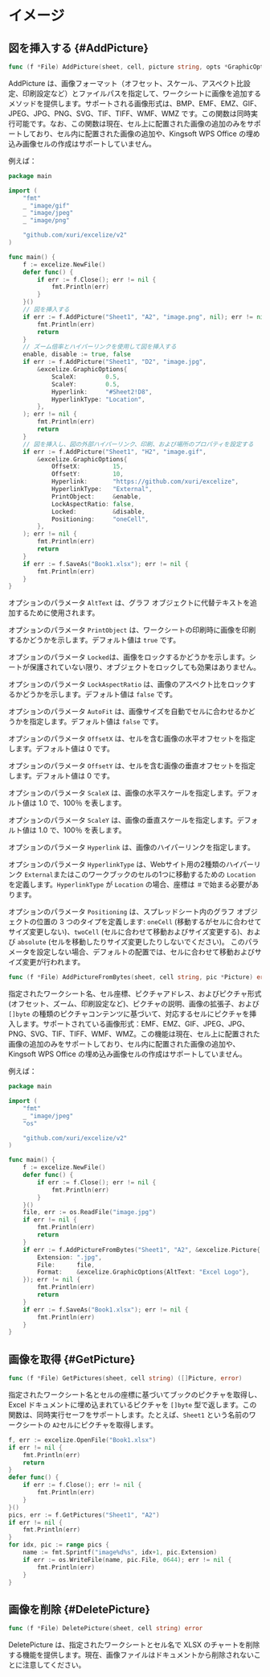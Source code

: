 # イメージ

## 図を挿入する {#AddPicture}

```go
func (f *File) AddPicture(sheet, cell, picture string, opts *GraphicOptions) error
```

AddPicture は、画像フォーマット（オフセット、スケール、アスペクト比設定、印刷設定など）とファイルパスを指定して、ワークシートに画像を追加するメソッドを提供します。サポートされる画像形式は、BMP、EMF、EMZ、GIF、JPEG、JPG、PNG、SVG、TIF、TIFF、WMF、WMZ です。この関数は同時実行可能です。なお、この関数は現在、セル上に配置された画像の追加のみをサポートしており、セル内に配置された画像の追加や、Kingsoft WPS Office の埋め込み画像セルの作成はサポートしていません。

例えば：

```go
package main

import (
    "fmt"
    _ "image/gif"
    _ "image/jpeg"
    _ "image/png"

    "github.com/xuri/excelize/v2"
)

func main() {
    f := excelize.NewFile()
    defer func() {
        if err := f.Close(); err != nil {
            fmt.Println(err)
        }
    }()
    // 図を挿入する
    if err := f.AddPicture("Sheet1", "A2", "image.png", nil); err != nil {
        fmt.Println(err)
        return
    }
    // ズーム倍率とハイパーリンクを使用して図を挿入する
    enable, disable := true, false
    if err := f.AddPicture("Sheet1", "D2", "image.jpg",
        &excelize.GraphicOptions{
            ScaleX:        0.5,
            ScaleY:        0.5,
            Hyperlink:     "#Sheet2!D8",
            HyperlinkType: "Location",
        },
    ); err != nil {
        fmt.Println(err)
        return
    }
    // 図を挿入し、図の外部ハイパーリンク、印刷、および場所のプロパティを設定する
    if err := f.AddPicture("Sheet1", "H2", "image.gif",
        &excelize.GraphicOptions{
            OffsetX:         15,
            OffsetY:         10,
            Hyperlink:       "https://github.com/xuri/excelize",
            HyperlinkType:   "External",
            PrintObject:     &enable,
            LockAspectRatio: false,
            Locked:          &disable,
            Positioning:     "oneCell",
        },
    ); err != nil {
        fmt.Println(err)
        return
    }
    if err := f.SaveAs("Book1.xlsx"); err != nil {
        fmt.Println(err)
    }
}
```

オプションのパラメータ `AltText` は、グラフ オブジェクトに代替テキストを追加するために使用されます。

オプションのパラメータ `PrintObject` は、ワークシートの印刷時に画像を印刷するかどうかを示します。デフォルト値は `true` です。

オプションのパラメータ `Locked`は、画像をロックするかどうかを示します。シートが保護されていない限り、オブジェクトをロックしても効果はありません。

オプションのパラメータ `LockAspectRatio` は、画像のアスペクト比をロックするかどうかを示します。デフォルト値は `false` です。

オプションのパラメータ `AutoFit` は、画像サイズを自動でセルに合わせるかどうかを指定します。デフォルト値は `false` です。

オプションのパラメータ `OffsetX` は、セルを含む画像の水平オフセットを指定します。デフォルト値は 0 です。

オプションのパラメータ `OffsetY` は、セルを含む画像の垂直オフセットを指定します。デフォルト値は 0 です。

オプションのパラメータ `ScaleX` は、画像の水平スケールを指定します。デフォルト値は 1.0 で、100％ を表します。

オプションのパラメータ `ScaleY` は、画像の垂直スケールを指定します。デフォルト値は 1.0 で、100％ を表します。

オプションのパラメータ `Hyperlink` は、画像のハイパーリンクを指定します。

オプションのパラメータ `HyperlinkType` は、Webサイト用の2種類のハイパーリンク `External`またはこのワークブックのセルの1つに移動するための `Location`を定義します。`HyperlinkType` が `Location` の場合、座標は `＃`で始まる必要があります。

オプションのパラメータ `Positioning` は、スプレッドシート内のグラフ オブジェクトの位置の 3 つのタイプを定義します: `oneCell` (移動するがセルに合わせてサイズ変更しない)、`twoCell` (セルに合わせて移動およびサイズ変更する)、および `absolute` (セルを移動したりサイズ変更したりしないでください)。 このパラメータを設定しない場合、デフォルトの配置では、セルに合わせて移動およびサイズ変更が行われます。

```go
func (f *File) AddPictureFromBytes(sheet, cell string, pic *Picture) error
```

指定されたワークシート名、セル座標、ピクチャアドレス、およびピクチャ形式 (オフセット、ズーム、印刷設定など)、ピクチャの説明、画像の拡張子、および `[]byte` の種類のピクチャコンテンツに基づいて、対応するセルにピクチャを挿入します。サポートされている画像形式：EMF、EMZ、GIF、JPEG、JPG、PNG、SVG、TIF、TIFF、WMF、WMZ。この機能は現在、セル上に配置された画像の追加のみをサポートしており、セル内に配置された画像の追加や、Kingsoft WPS Office の埋め込み画像セルの作成はサポートしていません。

例えば：

```go
package main

import (
    "fmt"
    _ "image/jpeg"
    "os"

    "github.com/xuri/excelize/v2"
)

func main() {
    f := excelize.NewFile()
    defer func() {
        if err := f.Close(); err != nil {
            fmt.Println(err)
        }
    }()
    file, err := os.ReadFile("image.jpg")
    if err != nil {
        fmt.Println(err)
        return
    }
    if err := f.AddPictureFromBytes("Sheet1", "A2", &excelize.Picture{
        Extension: ".jpg",
        File:      file,
        Format:    &excelize.GraphicOptions{AltText: "Excel Logo"},
    }); err != nil {
        fmt.Println(err)
        return
    }
    if err := f.SaveAs("Book1.xlsx"); err != nil {
        fmt.Println(err)
    }
}
```

## 画像を取得 {#GetPicture}

```go
func (f *File) GetPictures(sheet, cell string) ([]Picture, error)
```

指定されたワークシート名とセルの座標に基づいてブックのピクチャを取得し、Excel ドキュメントに埋め込まれているピクチャを `[]byte` 型で返します。この関数は、同時実行セーフをサポートします。たとえば、`Sheet1` という名前のワークシートの `A2`セルにピクチャを取得します。

```go
f, err := excelize.OpenFile("Book1.xlsx")
if err != nil {
    fmt.Println(err)
    return
}
defer func() {
    if err := f.Close(); err != nil {
        fmt.Println(err)
    }
}()
pics, err := f.GetPictures("Sheet1", "A2")
if err != nil {
    fmt.Println(err)
}
for idx, pic := range pics {
    name := fmt.Sprintf("image%d%s", idx+1, pic.Extension)
    if err := os.WriteFile(name, pic.File, 0644); err != nil {
        fmt.Println(err)
    }
}
```

## 画像を削除 {#DeletePicture}

```go
func (f *File) DeletePicture(sheet, cell string) error
```

DeletePicture は、指定されたワークシートとセル名で XLSX のチャートを削除する機能を提供します。現在、画像ファイルはドキュメントから削除されないことに注意してください。
